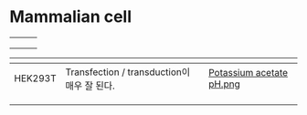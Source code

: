# Mammalian cell

|   |   |   |
| - | - | - |
|   |   |   |
|   |   |   |
|   |   |   |

<table data-card-size="large" data-view="cards"><thead><tr><th></th><th></th><th></th><th data-hidden data-card-cover data-type="files"></th></tr></thead><tbody><tr><td>HEK293T</td><td>Transfection / transduction이 매우 잘 된다.</td><td></td><td><a href="../../../.gitbook/assets/Potassium acetate pH.png">Potassium acetate pH.png</a></td></tr><tr><td></td><td></td><td></td><td></td></tr><tr><td></td><td></td><td></td><td></td></tr><tr><td></td><td></td><td></td><td></td></tr></tbody></table>

